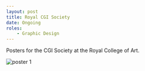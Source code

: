 ```yaml
---
layout: post
title: Royal CGI Society
date: Ongoing
roles:
    - Graphic Design
---
```


Posters for the CGI Society at the Royal College of Art.

![poster 1](/assets/chandler-poster-final.png)